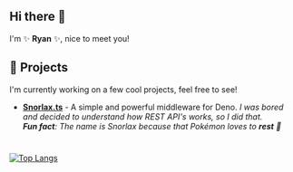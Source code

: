 ## Hi there 👋
I'm ✨ **Ryan** ✨, nice to meet you!

## 👾 Projects
I'm currently working on a few cool projects, feel free to see!
- [**Snorlax.ts**](https://github.com/ryaangu/Snorlax.ts) - A simple and powerful middleware for Deno. _I was bored and decided to understand how REST API's works, so I did that._\
_**Fun fact**: The name is Snorlax because that Pokémon loves to **rest** 🤣_
#
[![Top Langs](https://github-readme-stats.vercel.app/api/top-langs/?username=ryaangu&layout=donut&theme=transparent)](https://github.com/ryaangu)
<!--
**ryaangu/ryaangu** is a ✨ _special_ ✨ repository because its `README.md` (this file) appears on your GitHub profile.

Here are some ideas to get you started:

- 🔭 I’m currently working on ...
- 🌱 I’m currently learning ...
- 👯 I’m looking to collaborate on ...
- 🤔 I’m looking for help with ...
- 💬 Ask me about ...
- 📫 How to reach me: ...
- 😄 Pronouns: ...
- ⚡ Fun fact: ...
-->

